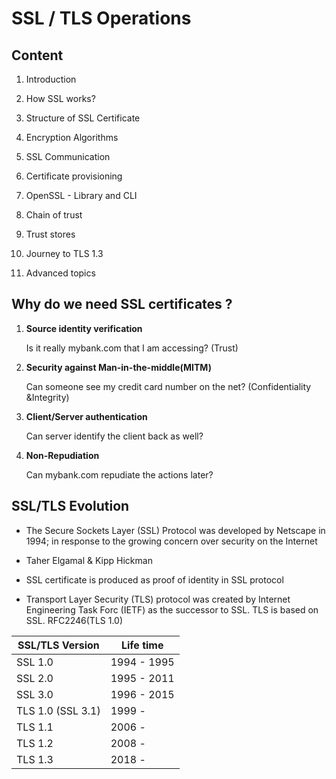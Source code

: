 # SSL / TLS Operations

## Content

1. Introduction

2. How SSL works?

3. Structure of SSL Certificate

4. Encryption Algorithms

5. SSL Communication

6. Certificate provisioning

7. OpenSSL - Library and CLI

8. Chain of trust

9. Trust stores

10. Journey to TLS 1.3

11. Advanced topics

## Why do we need SSL certificates ?

1. **Source identity verification**

   Is it really mybank.com that I am accessing? (Trust)

2. **Security against Man-in-the-middle(MITM)**

   Can someone see my credit card number on the net? (Confidentiality &Integrity)

3. **Client/Server authentication**

   Can server identify the client back as well?

4. **Non-Repudiation**

   Can mybank.com repudiate the actions later?

## SSL/TLS Evolution

- The Secure Sockets Layer (SSL) Protocol was developed by Netscape in 1994; in response to the growing concern over security on the Internet

- Taher Elgamal & Kipp Hickman

- SSL certificate is produced as proof of identity in SSL protocol

- Transport Layer Security (TLS) protocol was created by Internet Engineering Task Forc (IETF) as the successor to SSL. TLS is based on SSL. RFC2246(TLS 1.0)

| SSL/TLS Version   | Life time   |
| ----------------- | ----------- |
| SSL 1.0           | 1994 - 1995 |
| SSL 2.0           | 1995 - 2011 |
| SSL 3.0           | 1996 - 2015 |
| TLS 1.0 (SSL 3.1) | 1999 -      |
| TLS 1.1           | 2006 -      |
| TLS 1.2           | 2008 -      |
| TLS 1.3           | 2018 -      |
